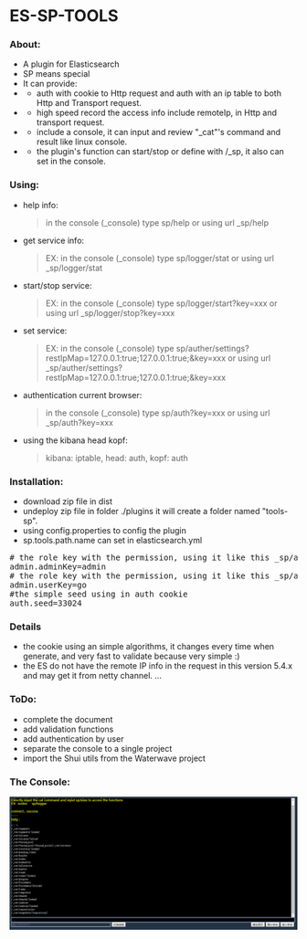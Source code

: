 # ES-SP-TOOLS

### About:
* A plugin for Elasticsearch
* SP means special 
* It can provide:
* * auth with cookie to Http request and auth with an ip table to both Http and Transport request. 
* * high speed record the access info include remoteIp, in Http and transport request.
* * include a console, it can input and review "_cat"'s command and result like linux console.
* * the plugin's function can start/stop or define with /_sp, it also can set in the console. 


### Using:
* help info: 
  > in the console (_console) type sp/help or using url _sp/help
* get service info: 
  > EX: in the console (_console) type sp/logger/stat or using url _sp/logger/stat	
* start/stop service: 
  > EX: in the console (_console) type sp/logger/start?key=xxx or using url _sp/logger/stop?key=xxx
* set service: 
  > EX: in the console (_console) type sp/auther/settings?restIpMap=127.0.0.1:true;127.0.0.1:true;&key=xxx or using url _sp/auther/settings?restIpMap=127.0.0.1:true;127.0.0.1:true;&key=xxx
* authentication current browser: 
  > in the console (_console) type sp/auth?key=xxx or using url _sp/auth?key=xxx
* using the kibana head kopf:
  > kibana: iptable, head: auth, kopf: auth


### Installation:
* download zip file in dist
* undeploy zip file in folder ./plugins it will create a folder named "tools-sp".
* using config.properties to config the plugin
* sp.tools.path.name can set in elasticsearch.yml
<pre>
# the role key with the permission, using it like this _sp/auther/stop?key=admin
admin.adminKey=admin
# the role key with the permission, using it like this _sp/auther/stop?key=admin 
admin.userKey=go
#the simple seed using in auth cookie
auth.seed=33024
</pre>

### Details
* the cookie using an simple algorithms, it changes every time when generate, and very fast to validate because very simple :)
* the ES do not have the remote IP info in the request in this version 5.4.x and may get it from netty channel. ... 

### ToDo:
* complete the document
* add validation functions
* add authentication by user
* separate the console to a single project
* import the Shui utils from the Waterwave project


### The Console:
 ![00-console.png](https://raw.githubusercontent.com/psfu/es-sp-tools/master/info/00-console.png)







 

